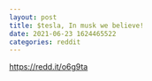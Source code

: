 ```yaml
--- 
layout: post 
title: $tesla, In musk we believe! 
date: 2021-06-23 1624465522 
categories: reddit 
--- 
```

https://redd.it/o6g9ta